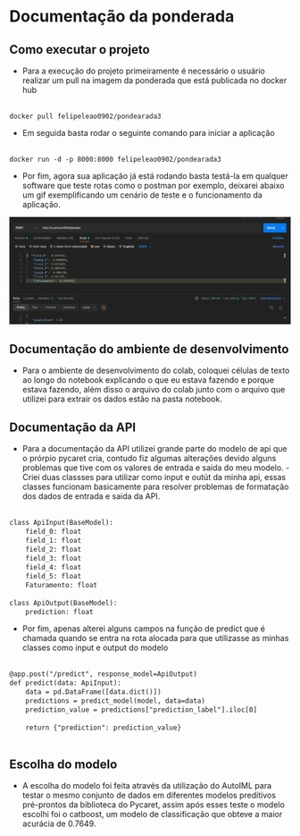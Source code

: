 # Documentação da ponderada

## Como executar o projeto
- Para a execução do projeto primeiramente é necessário o usuário realizar um pull na imagem da ponderada que está publicada no docker hub 
<pre><code>
docker pull felipeleao0902/pondearada3
</code></pre>
- Em seguida basta rodar o seguinte comando para iniciar a aplicação
<pre><code>
docker run -d -p 8000:8000 felipeleao0902/pondearada3
</code></pre>
- Por fim, agora sua aplicação já está rodando basta testá-la em qualquer software que teste rotas como o postman por exemplo, deixarei abaixo um gif exemplificando um cenário de teste e o funcionamento da aplicação.

![Alt text](progModelo.gif)

## Documentação do ambiente de desenvolvimento
 - Para o ambiente de desenvolvimento do colab, coloquei  células de texto ao longo do notebook explicando o que eu estava fazendo e porque estava fazendo, além disso o arquivo do colab junto com o arquivo que utilizei para extrair os dados estão na pasta notebook.
## Documentação da API
- Para a documentação da API utilizei grande parte do modelo de api que o prórpio pycaret cria, contudo fiz algumas alterações devido alguns problemas que tive com os valores de entrada e saida do meu modelo.
-Criei duas classses para utilizar como input e outút da minha api, essas classes funcionam basicamente para resolver problemas de formatação dos dados de entrada e saida da API.
<pre><code>
class ApiInput(BaseModel):
    field_0: float
    field_1: float
    field_2: float
    field_3: float
    field_4: float
    field_5: float
    Faturamento: float

class ApiOutput(BaseModel):
    prediction: float
</code></pre>

- Por fim, apenas alterei alguns campos na função de predict que é chamada quando se entra na rota alocada para que utilizasse as minhas classes como input e output do modelo
<pre><code>
@app.post("/predict", response_model=ApiOutput)
def predict(data: ApiInput):
    data = pd.DataFrame([data.dict()])
    predictions = predict_model(model, data=data)
    prediction_value = predictions["prediction_label"].iloc[0]
    
    return {"prediction": prediction_value}

</code></pre>

## Escolha do modelo
- A escolha do modelo foi feita através da utilização do AutoIML para testar o mesmo conjunto de dados em diferentes modelos preditivos pré-prontos da biblioteca do Pycaret, assim após esses teste o modelo escolhi foi o catboost, um modelo de classificação que obteve a maior acurácia de 0.7649.